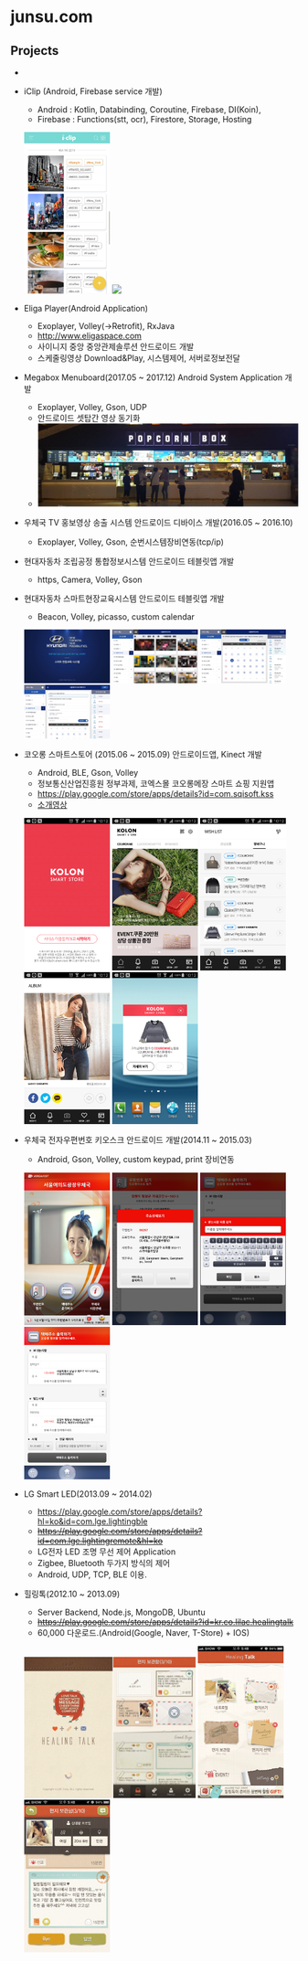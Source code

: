 # junsu.com
## Projects
- 

- iClip (Android, Firebase service 개발)
  - Android : Kotlin, Databinding, Coroutine, Firebase, DI(Koin), 
  - Firebase : Functions(stt, ocr), Firestore, Storage, Hosting
  <p float="left">
      <img src="assets/img/works/iclip/main.jpg" width="150">
      <img src="assets/img/works/iclip/detail.png" width="150">
  </p>

- Eliga Player(Android Application)
  - Exoplayer, Volley(->Retrofit), RxJava
  - http://www.eligaspace.com
  - 사이니지 중앙 중앙관제솔루션 안드로이드 개발
  - 스케줄링영상 Download&Play, 시스템제어, 서버로정보전달
  
- Megabox Menuboard(2017.05 ~ 2017.12) Android System Application 개발
  - Exoplayer, Volley, Gson, UDP
  - 안드로이드 셋탑간 영상 동기화
  - ![](assets/img/works/megabox/megabox1.jpg)
  
- 우체국 TV 홍보영상 송출 시스템 안드로이드 디바이스 개발(2016.05 ~ 2016.10)
  - Exoplayer, Volley, Gson, 순번시스템장비연동(tcp/ip)
  
- 현대자동차 조립공정 통합정보시스템 안드로이드 테블릿앱 개발
  - https, Camera, Volley, Gson

- 현대자동차 스마트현장교육시스템 안드로이드 테블릿앱 개발
  - Beacon, Volley, picasso, custom calendar
  <p float="left">
      <img src="assets/img/works/hyundai/intro.jpg" width="150">
      <img src="assets/img/works/hyundai/imageviewer.png" width="150">
      <img src="assets/img/works/hyundai/calendar.jpg" width="150">
      <img src="assets/img/works/hyundai/book.jpg" width="150">
  </p>
    
- 코오롱 스마트스토어 (2015.06 ~ 2015.09) 안드로이드앱, Kinect 개발
  - Android, BLE, Gson, Volley
  - 정보통신산업진흥원 정부과제, 코엑스몰 코오롱메장 스마트 쇼핑 지원앱
  - https://play.google.com/store/apps/details?id=com.sqisoft.kss
  - [소개영상](https://youtu.be/ttnfZsdnZBw)
  <p float="left">
      <img src="assets/img/works/kolon/intro.jpg" width="150">
      <img src="assets/img/works/kolon/main.jpg" width="150">
      <img src="assets/img/works/kolon/shoping.jpg" width="150"/>
      <img src="assets/img/works/kolon/sns.jpg" width="150"/>
      <img src="assets/img/works/kolon/alarm.jpg" width="150"/>
  </p>
  
- 우체국 전자우편번호 키오스크 안드로이드 개발(2014.11 ~ 2015.03)
  - Android, Gson, Volley, custom keypad, print 장비연동
  <p float="left">
      <img src="assets/img/works/postoffice1/mainpage.png" width="150"/>
      <img src="assets/img/works/postoffice1/findaddress.png" width="150"/>
      <img src="assets/img/works/postoffice1/ime.png" width="150"/>
      <img src="assets/img/works/postoffice1/print.png" width="150"/>
  </p>
  
- LG Smart LED(2013.09 ~ 2014.02)
  - https://play.google.com/store/apps/details?hl=ko&id=com.lge.lightingble
  - ~~https://play.google.com/store/apps/details?id=com.lge.lightingremote&hl=ko~~
  - LG전자 LED 조명 무선 제어 Application
  - Zigbee, Bluetooth 두가지 방식의 제어
  - Android, UDP, TCP, BLE 이용.
  
- 힐링톡(2012.10 ~ 2013.09)
  - Server Backend, Node.js, MongoDB, Ubuntu
  - ~~https://play.google.com/store/apps/details?id=kr.co.lilac.healingtalk~~
  - 60,000 다운로드.(Android(Google, Naver, T-Store) + IOS)
  <p float="left">
    <img src="assets/img/works/healingtalk/intro.png" width="300"/>
    <img src="assets/img/works/healingtalk/mainpage.jpg" width="150"/>
    <img src="assets/img/works/healingtalk/message.jpg" width="150"/>
  </p>